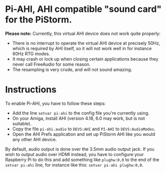 # Pi-AHI, AHI compatible "sound card" for the PiStorm.

**Please note:** Currently, this virtual AHI device does not work quite properly:  
* There is no interrupt to operate the virtual AHI device at precisely 50Hz, which is required by AHI itself, so it will not work well in for instance 60Hz RTG modes.
* It may crash or lock up when closing certain applications because they never call FreeAudio for some reason.
* The resampling is very crude, and will not sound amazing.

# Instructions

To enable Pi-AHI, you have to follow these steps:
* Add the line `setvar pi-ahi` to the config file you're currently using.
* On your Amiga, install AHI (version 4.18, 6.0 may work, but is not suitable).
* Copy the file `pi-ahi.audio` to `DEVS:AHI` and `PI-AHI` to `DEVS:AudioModes`.
* Open the AHI Prefs application and set up PiStorm AHI like you would any other AHI device.

By default, audio output is done over the 3.5mm audio output jack. If you wish to output audio over HDMI instead, you have to configure your Raspberry Pi to do this and add something like `plughw:0,0` to the end of the `setvar pi-ahi` line, for instance like this: `setvar pi-ahi plughw:0,0`.
